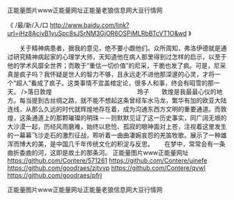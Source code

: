 
正能量图片www正能量网址正能量老狼信息网大豆行情网




《 /最/新/入/口  http://www.baidu.com/link?url=jHz8AcivB1yuSpc8sJSrNM3GjOR6OSPiMLRbBTcVT1O&wd 》




　　关于精神病患者，据我的意见，绝不要小觑他们。众所周知，弗洛伊德就是通过研究精神病起家的心理学大师，天知道他在病人那里得到过怎样的启示，以至于他的学术风靡全世界；而敢于“重估一切价值”的尼采，干脆也发了疯。可是，尼采真是疯子吗？我怀疑是世人的智力不够，且永远走不进他那深邃的心灵，才将一个“超人”看成了疯子。这类事情不宜盖棺定论，很多人和事，终会有昭雪的那一天。
/>落日敦煌　　　　　　　　　　　　　　玲子　　敦煌是我最最心仪的地方。每当提到古丝绸之路，就不能不想起这条曾经车水马龙，繁华有加的欧亚大陆连线，从那么久远的时代就辉煌地存在着，成为沟通东西方文明的重要通道。而敦煌，这条通道上的那颗璀璨的明珠－－则默默见证了这一历史事实，同广阔无垠的大沙漠一起，历经风雨磨难，始终以悲怆、孤寂的眼神面对上苍，注视着这里发生的一幕幕飞沙走石的激烈征战，聆听着一曲曲凄婉哀怨的羌笛牧歌。展示了一种雄浑而博大的美，是中国几千年传统文化的积淀与反思。　　
在梦中，常常会有一条曲折委曲的河，这即是故土的那条河。
正能量图片www正能量网址
https://github.com/Contere/571261
https://github.com/Contere/uinefe
https://github.com/goodraes/zjtvvp
https://github.com/Contere/qvwl
https://github.com/goodraes/pfrj





正能量图片www正能量网址正能量老狼信息网大豆行情网
